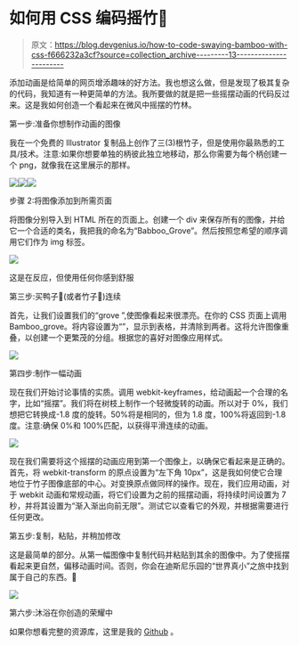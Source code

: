 # 如何用 CSS 编码摇竹🎋

> 原文：<https://blog.devgenius.io/how-to-code-swaying-bamboo-with-css-f666232a3cf?source=collection_archive---------13----------------------->

添加动画是给简单的网页增添趣味的好方法。我也想这么做，但是发现了极其复杂的代码，我知道有一种更简单的方法。我所要做的就是把一些摇摆动画的代码反过来。这是我如何创造一个看起来在微风中摇摆的竹林。

第一步:准备你想制作动画的图像

我在一个免费的 Illustrator 复制品上创作了三(3)根竹子，但是使用你最熟悉的工具/技术。注意:如果你想要单独的柄彼此独立地移动，那么你需要为每个柄创建一个 png，就像我在这里展示的那样。

![](img/82a07537965b66709b8a34b0b813d1eb.png)![](img/7ae32e9ee44bd02604260110b95c7666.png)![](img/b560f231d1b0b16cb1da0b9efd755e30.png)

步骤 2:将图像添加到所需页面

将图像分别导入到 HTML 所在的页面上。创建一个 div 来保存所有的图像，并给它一个合适的类名，我把我的命名为“Babboo_Grove”。然后按照您希望的顺序调用它们作为 img 标签。

![](img/30a52380b34f2f2c4658a8a29e427701.png)

这是在反应，但使用任何你感到舒服

第三步:买鸭子🦆(或者竹子🎋)连续

首先，让我们设置我们的“grove ”,使图像看起来很漂亮。在你的 CSS 页面上调用 Bamboo_grove。将内容设置为“”，显示到表格，并清除到两者。这将允许图像重叠，以创建一个更繁茂的分组。根据您的喜好对图像应用样式。

![](img/cd0b65688d62c186b195a47cb02240e6.png)

第四步:制作一幅动画

现在我们开始讨论事情的实质。调用 webkit-keyframes，给动画起一个合理的名字，比如“摇摆”。我们将在树枝上制作一个轻微旋转的动画。所以对于 0%，我们想把它转换成-1.8 度的旋转。50%将是相同的，但为 1.8 度，100%将返回到-1.8 度。注意:确保 0%和 100%匹配，以获得平滑连续的动画。

![](img/50f347e6cb22d73ce04f0f892a569de5.png)

现在我们需要将这个摇摆的动画应用到第一个图像上，以确保它看起来是正确的。首先，将 webkit-transform 的原点设置为“左下角 10px”，这是我如何使它合理地位于竹子图像底部的中心。对变换原点做同样的操作。现在，我们应用动画，对于 webkit 动画和常规动画，将它们设置为之前的摇摆动画，将持续时间设置为 7 秒，并将其设置为“渐入渐出向前无限”。测试它以查看它的外观，并根据需要进行任何更改。

第五步:复制，粘贴，并稍加修改

这是最简单的部分。从第一幅图像中复制代码并粘贴到其余的图像中。为了使摇摆看起来更自然，偏移动画时间。否则，你会在迪斯尼乐园的“世界真小”之旅中找到属于自己的东西。😬

![](img/1057dc618281d321274b22e5ae725f4d.png)

第六步:沐浴在你创造的荣耀中

如果你想看完整的资源库，这里是我的 [Github](https://github.com/ReaganADavenport/portfolio-2.0) 。